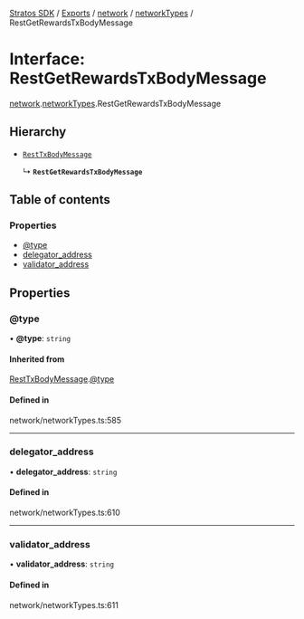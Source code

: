 [Stratos SDK](../README.md) / [Exports](../modules.md) / [network](../modules/network.md) / [networkTypes](../modules/network.networkTypes.md) / RestGetRewardsTxBodyMessage

# Interface: RestGetRewardsTxBodyMessage

[network](../modules/network.md).[networkTypes](../modules/network.networkTypes.md).RestGetRewardsTxBodyMessage

## Hierarchy

- [`RestTxBodyMessage`](network.networkTypes.RestTxBodyMessage.md)

  ↳ **`RestGetRewardsTxBodyMessage`**

## Table of contents

### Properties

- [@type](network.networkTypes.RestGetRewardsTxBodyMessage.md#@type)
- [delegator\_address](network.networkTypes.RestGetRewardsTxBodyMessage.md#delegator_address)
- [validator\_address](network.networkTypes.RestGetRewardsTxBodyMessage.md#validator_address)

## Properties

### @type

• **@type**: `string`

#### Inherited from

[RestTxBodyMessage](network.networkTypes.RestTxBodyMessage.md).[@type](network.networkTypes.RestTxBodyMessage.md#@type)

#### Defined in

network/networkTypes.ts:585

___

### delegator\_address

• **delegator\_address**: `string`

#### Defined in

network/networkTypes.ts:610

___

### validator\_address

• **validator\_address**: `string`

#### Defined in

network/networkTypes.ts:611
